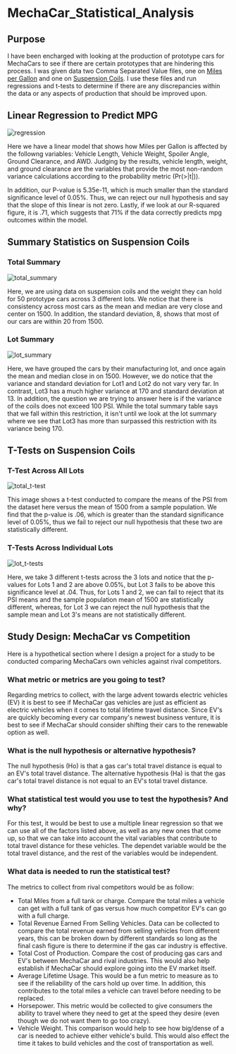 # MechaCar_Statistical_Analysis

## Purpose
I have been encharged with looking at the production of prototype cars for MechaCars to see if there are certain prototypes that are hindering this process. I was given data two Comma Separated Value files, one on [Miles per Gallon](https://github.com/bazinga183/MechaCar_Statistical_Analysis/blob/main/MechaCar_mpg.csv) and one on [Suspension Coils](https://github.com/bazinga183/MechaCar_Statistical_Analysis/blob/main/Suspension_Coil.csv). I use these files and run regressions and t-tests to determine if there are any discrepancies within the data or any aspects of production that should be improved upon.

## Linear Regression to Predict MPG

![regression](https://user-images.githubusercontent.com/46951897/139799926-eb7f8d42-358b-49de-b0c0-55b21258ec47.png)

Here we have a linear model that shows how Miles per Gallon is affected by the followng variables: Vehicle Length, Vehicle Weight, Spoiler Angle, Ground Clearance, and AWD. Judging by the results, vehicle length, weight, and ground clearance are the variables that provide the most non-random variance calculations according to the probability metric (Pr(>|t|)).

In addition, our P-value is 5.35e-11, which is much smaller than the standard significance level of 0.05%. Thus, we can reject our null hypothesis and say that the slope of this linear is not zero. Lastly, if we look at our R-squared figure, it is .71, which suggests that 71% if the data correctly predicts mpg outcomes within the model. 

## Summary Statistics on Suspension Coils

### Total Summary
![total_summary](https://user-images.githubusercontent.com/46951897/139788486-8662ca41-11ba-49d0-a22e-7b84d19315c9.png)

Here, we are using data on suspension coils and the weight they can hold for 50 prototype cars across 3 different lots. We notice that there is consistency across most cars as the mean and median are very close and center on 1500. In addition, the standard deviation, 8, shows that most of our cars are within 20 from 1500.

### Lot Summary
![lot_summary](https://user-images.githubusercontent.com/46951897/139788493-c1ad4d12-a748-4079-bb02-4ef17dfbd728.png)

Here, we have grouped the cars by their manufacturing lot, and once again the mean and median close in on 1500. However, we do notice that the variance and standard deviation for Lot1 and Lot2 do not vary very far. In contrast, Lot3 has a much higher variance at 170 and standard deviation at 13. In addition, the question we are trying to answer here is if the variance of the coils does not exceed 100 PSI. While the total summary table says that we fall within this restriction, it isn't until we look at the lot summary where we see that Lot3 has more than surpassed this restriction with its variance being 170.

## T-Tests on Suspension Coils

### T-Test Across All Lots

![total_t-test](https://user-images.githubusercontent.com/46951897/139790982-991846ed-3d8f-4621-9538-e71d86490d24.png)

This image shows a t-test conducted to compare the means of the PSI from the dataset here versus the mean of 1500 from a sample population. We find that the p-value is .06, which is greater than the standard significance level of 0.05%, thus we fail to reject our null hypothesis that these two are statistically different. 

### T-Tests Across Individual Lots

![lot_t-tests](https://user-images.githubusercontent.com/46951897/139790581-d8d5e90c-54c7-4010-8d8f-b049a794af5f.png)

Here, we take 3 different t-tests across the 3 lots and notice that the p-values for Lots 1 and 2 are above 0.05%, but Lot 3 fails to be above this significance level at .04. Thus, for Lots 1 and 2, we can fail to reject that its PSI means and the sample population mean of 1500 are statistically different, whereas, for Lot 3 we can reject the null hypothesis that the sample mean and Lot 3's means are not statistically different. 

## Study Design: MechaCar vs Competition

Here is a hypothetical section where I design a project for a study to be conducted comparing MechaCars own vehicles against rival competitors. 

### What metric or metrics are you going to test?
Regarding metrics to collect, with the large advent towards electric vehicles (EV) it is best to see if MechaCar gas vehicles are just as efficient as electric vehicles when it comes to total lifetime travel distance. Since EV's are quickly becoming every car company's newest business venture, it is best to see if MechaCar should consider shifting their cars to the renewable option as well.

### What is the null hypothesis or alternative hypothesis?
The null hypothesis (Ho) is that a gas car's total travel distance is equal to an EV's total travel distance.
The alternative hypothesis (Ha) is that the gas car's total travel distance is not equal to an EV's total travel distance.

### What statistical test would you use to test the hypothesis? And why?
For this test, it would be best to use a multiple linear regression so that we can use all of the factors listed above, as well as any new ones that come up, so that we can take into account the vital variables that contribute to total travel distance for these vehicles. The dependet variable would be the total travel distance, and the rest of the variables would be independent.

### What data is needed to run the statistical test?
The metrics to collect from rival competitors would be as follow:
 - Total Miles from a full tank or charge. Compare the total miles a vehicle can get with a full tank of gas versus how much competitor EV's can go with a full charge.
 - Total Revenue Earned From Selling Vehicles. Data can be collected to compare the total revenue earned from selling vehicles from different years, this can be broken down by different standards so long as the final cash figure is there to determine if the gas car industry is effective.
 - Total Cost of Production. Compare the cost of producing gas cars and EV's between MechaCar and rival industries. This would also help establish if MechaCar should explore going into the EV market itself.
 - Average Lifetime Usage. This would be a fun metric to measure as to see if the reliability of the cars hold up over time. In addition, this contributes to the total miles a vehicle can travel before needing to be replaced.
 - Horsepower. This metric would be collected to give consumers the ability to travel where they need to get at the speed they desire (even though we do not want them to go too crazy).
 - Vehicle Weight. This comparison would help to see how big/dense of a car is needed to achieve either vehicle's build. This would also effect the time it takes to build vehicles and the cost of transportation as well.
